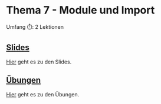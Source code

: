 # Thema 7 - Module und Import

Umfang ⏱️: 2 Lektionen

## [Slides](slides.md)

[Hier](slides.md) geht es zu den Slides.

## [Übungen](excercise.md)

[Hier](excercise.md) geht es zu den Übungen.
